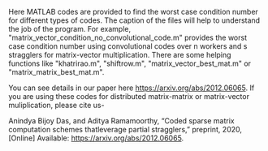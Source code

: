 Here MATLAB codes are provided to find the worst case condition number for different types of codes. The caption of the files will help to understand the job of the program. For example, "matrix_vector_condition_no_convolutional_code.m" provides the worst case condition number using convolutional codes over n workers and s stragglers for matrix-vector multiplication. There are some helping functions like "khatrirao.m", "shiftrow.m", "matrix_vector_best_mat.m" or "matrix_matrix_best_mat.m".


You can see details in our paper here https://arxiv.org/abs/2012.06065. If you are using these codes for distributed matrix-matrix or matrix-vector muliplication, please cite us- 

Anindya Bijoy Das, and Aditya Ramamoorthy, “Coded sparse matrix computation schemes thatleverage partial stragglers,” preprint, 2020,[Online] Available: https://arxiv.org/abs/2012.06065.
